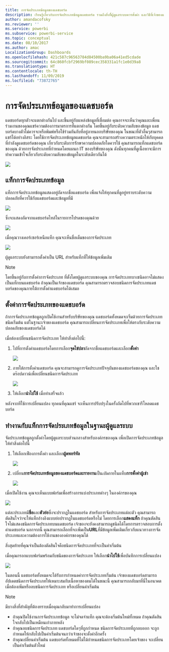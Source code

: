 ```yaml
---
title: การจัดประเภทข้อมูลของแดชบอร์ด
description: เรียนรู้เกี่ยวกับการจัดประเภทข้อมูลแดชบอร์ด รวมถึงสิ่งที่ีผู้ดูแลระบบควรตั้งค่า และวิธีที่เจ้าของแดชบอร์ดสามารถเปลี่ยนการจัดประเภท
author: amandacofsky
ms.reviewer: ''
ms.service: powerbi
ms.subservice: powerbi-service
ms.topic: conceptual
ms.date: 08/10/2017
ms.author: amac
LocalizationGroup: Dashboards
ms.openlocfilehash: 421c587c96563784d84500ba9ba06a41ed5cdade
ms.sourcegitcommit: 64c860fcbf2969bf089cec358331a1fc1e0d39a8
ms.translationtype: HT
ms.contentlocale: th-TH
ms.lasthandoff: 11/09/2019
ms.locfileid: "73872765"
---
```

# <a name="dashboard-data-classification"></a>การจัดประเภทข้อมูลของแดชบอร์ด
แดชบอร์ดทุกตัวจะแตกต่างกันไป และขึ้นอยู่กับแหล่งข้อมูลที่เชื่อมต่อ คุณอาจจะเห็นว่าคุณและเพื่อนร่วมงานของคุณแชร์ความต้องการมาตรการที่แตกต่างกัน โดยขึ้นอยู่กับระดับความลับของข้อมูล แดชบอร์ดบางตัวไม่ควรจะหรือพิมพ์หรือใช้ร่วมกันกับที่อยู่ภายนอกบริษัทของคุณ ในขณะที่ตัวอื่นๆสามารถแชร์ได้อย่างอิสระ โดยใช้การจัดประเภทข้อมูลแดชบอร์ด คุณจะสามารถสร้างความตระหนักให้กับบุคคลที่กำลังดูแดชบอร์ดของคุณ เกี่ยวกับระดับการรักษาความปลอดภัยใดควรใช้ คุณสามารถแท็กแดชบอร์ดของคุณ ด้วยการจัดประเภทที่กำหนดโดยแผนก IT ของบริษัทของคุณ ดังนั้นทุกคนที่ดูเนื้อหาจะมีการทำความเข้าใจเกี่ยวกับระดับความลับของข้อมูลในระดับเดียวกันได้

![](media/service-data-classification/dashboard_tagged_as_hbi.png)

## <a name="data-classification-tags"></a>แท็กการจัดประเภทข้อมูล
แท็กการจัดประเภทข้อมูลแสดงอยู่ถัดจากชื่อแดชบอร์ด เพื่อแจ้งให้ทุกคนที่ดูอยู่ทราบระดับความปลอดภัยที่ควรใช้กับแดชบอร์ดและข้อมูลที่มี

![](media/service-data-classification/tag_next_to_title.png)

ซึ่งจะแสดงถัดจากแดชบอร์ดไทล์ในรายการโปรดของคุณด้วย

![](media/service-data-classification/tag_on_dashboard_tile.png)

เมื่อคุณวางเคอร์เซอร์เหนือแท็ก คุณจะเห็นชื่อเต็มของการจัดประเภท

![](media/service-data-classification/tag_tooltip.png)

ผู้ดูแลระบบยังสามารถตั้งค่าเป็น URL สำหรับแท็กที่ให้ข้อมูลเพิ่มเติม

> [!NOTE]
> โดยขึ้นอยู่กับการตั้งค่าการจัดประเภท ที่ตั้งโดยผู้ดูแลระบบของคุณ การจัดประเภทบางชนิดอาจไม่แสดงเป็นแท็กบนแดชบอร์ด ถ้าคุณเป็นเจ้าของแดชบอร์ด คุณสามารถตรวจสอบชนิดการจัดประเภทแดชบอร์ดของคุณภายใต้การตั้งค่าแดชบอร์ดได้เสมอ
> 
> 

## <a name="setting-a-dashboards-classification"></a>ตั้งค่าการจัดประเภทของแดชบอร์ด
ถ้าการจัดประเภทข้อมูลถูกเปิดใช้งานสำหรับบริษัทของคุณ แดชบอร์ดทั้งหมดจะเริ่มด้วยการจัดประเภทชนิดเริ่มต้น แต่ในฐานะเจ้าของแดชบอร์ด คุณสามารถเปลี่ยนการจัดประเภทเพื่อให้ตรงกับระดับความปลอดภัยของแดชบอร์ดได้

เมื่อต้องเปลี่ยนชนิดการจัดประเภท ให้ทำสิ่งต่อไปนี้:

1. ไปที่การตั้งค่าแดชบอร์ดโดยการเลือก**จุดไข่ปลา**ถัดจากชื่อแดชบอร์ดและเลือก**ตั้งค่า**
   
    ![](media/service-data-classification/dashboard_settings.png)
2. ภายใต้การตั้งค่าแดชบอร์ด คุณจะสามารถดูการจัดประเภทปัจจุบันของแดชบอร์ดของคุณ และใชดร๊อปดาวน์เพื่อเปลี่ยนชนิดการจัดประเภท
   
    ![](media/service-data-classification/classification_setting_dropdown.png)
3. ให้เลือก**นำไปใช้** เมื่อทำเสร็จแล้ว

หลังจากทีใช้การเปลี่ยนแปลง ทุกคนที่คุณแชร์ จะเห็นการปรับปรุงในครั้งถัดไปที่พวกเขารีโหลดแดชบอร์ด

## <a name="working-with-data-classification-tags-as-an-admin"></a>ทำงานกับแท็กการจัดประเภทข้อมูลในฐานะผู้ดูแลระบบ
จัดประเภทข้อมูลถูกตั้งค่าโดยผู้ดูแลระบบส่วนกลางสำหรับองค์กรของคุณ เพื่อเปิดการจัดประเภทข้อมูล ให้ทำสิ่งต่อไปนี้

1. ให้เลือกเฟืองการตั้งค่า และเลือก**ผู้ดพอร์ทัล**
   
    ![](media/service-data-classification/admin_portal_in_settings.png)
2. เปลี่ยน**การจัดประเภทข้อมูลของแดชบอร์ดและรายงาน**เป็น*เปิด*ภายในแท็บ**การตั้งค่าผู้เช่า**
   
    ![](media/service-data-classification/data_classification_switch_location.png)

เมื่อเปิดใช้งาน คุณจะเห็นแบบฟอร์มเพื่อสร้างการแบ่งประเภทต่างๆ ในองค์กรของคุณ

![](media/service-data-classification/blank_classification_form.png)

แต่ละประเภทมี**ชื่อ**และ**ตัวย่อ**ซึ่งจะปรากฏในแดชบอร์ด สำหรับการจัดประเภทแต่ละตัว คุณสามารถตัดสินใจว่าจะให้แท็กอ้างอิงแบบย่อปรากฏในแดชบอร์ดหรือไม่ โดยการเลือก**แสดงแท็ก** ถ้าคุณตัดสินใจไม่แสดงชนิดการจัดประเภทบนแดชบอร์ด เจ้าของจะยังคงสามารถดูชนิดได้โดยการตรวจสอบการตั้งค่าแดชบอร์ด นอกจากนี้ คุณสามารถเลือกที่จะเพิ่มเป็น**URL**ที่มีข้อมูลเพิ่มเติมเกี่ยวกับแนวทางการจัดประเภทและความต้องการใช้งานขององค์กรของคุณได้  

สิ่งสุดท้ายที่คุณจำเป็นต้องตัดสินใจคือชนิดการจัดประเภทที่จะเป็นค่าเริ่มต้น  

เมื่อคุณกรอกแบบฟอร์มพร้อมกับชนิดของการจัดประเภท ให้เลือก**นำไปใช้**เพื่อบันทึกการเปลี่ยนแปลง

![](media/service-data-classification/filled_in_classification_form.png)

ในตอนนี้ แดชบอร์ดทั้งหมดจะได้รับการกำหนดค่าการจัดประเภทเริ่มต้น เจ้าของแดชบอร์ดสามารถอัปเดตชนิดการจัดประเภทให้เหมาะสมกับเนื้อหาของตนได้ในขณะนี้ คุณสามารถกลับมาที่นี่ในอนาคตเมื่อต้องเพิ่มหรือลบชนิดการจัดประเภท หรือเปลี่ยนค่าเริ่มต้น  

> [!NOTE]
> มีบางสิ่งที่สำคัญที่ต้องทราบเมื่อคุณกลับมาทำการเปลี่ยนแปลง
> 
> * ถ้าคุณปิดใช้งานการจัดประเภทข้อมูล จะไม่จดจำแท็ก คุณจะต้องเริ่มต้นใหม่ทั้งหมด ถ้าคุณตัดสินใจกลับไปเป็นเหมือนเก่าภายหลัง  
> * ถ้าคุณลบชนิดการจัดประเภท แดชบอร์ดใดๆที่ถูกกำหนด ชนิดการจัดประเภทที่ถูกลบออก จะถูกกำหนดให้กลับไปเป็นค่าเริ่มต้นจนกว่าเจ้าของจะตั้งค่าอีกครั้ง  
> * ถ้าคุณเปลี่ยนค่าเริ่มต้น แดชบอร์ดทั้งหมดที่ไม่ได้กำหนดชนิดการจัดประเภทโดยเจ้าของ จะเปลี่ยนเป็นค่าเริ่มต้นตัวใหม่
> 
> 

